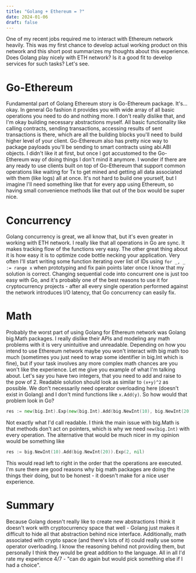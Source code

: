 ```yaml
---
title: "Golang + Ethereum = ?"
date: 2024-01-06
draft: false
---
```

One of my recent jobs required me to interact with Ethereum network heavily. This was my first chance to develop actual working product on this network and this short post summarizes my thoughts about this experience. Does Golang play nicely with ETH network? Is it a good fit to develop services for such tasks? Let's see.

# Go-Ethereum
Fundamental part of Golang Ethereum story is Go-Ethereum package. It's... okay. In general Go fashion it provides you with wide array of all basic operations you need to do and nothing more. I don't really dislike that, and I'm okay building necessary abstractions myself. All basic functionality like calling contracts, sending transactions, accessing results of sent transactions is there, which are all the building blocks you'll need to build higher level of your client. Go-Ethereum also has pretty nice way to package payloads you'll be sending to smart contracts using abi.ABI objects. I didn't like it at first, but once I got accustomed to the Go-Ethereum way of doing things I don't mind it anymore. I wonder if there are any ready to use clients built on top of Go-Ethereum that support common operations like waiting for Tx to get mined and getting all data associated with them (like logs) all at once. It's not hard to build one yourself, but I imagine I'll need something like that for every app using Ethereum, so having small convenience methods like that out of the box would be super nice.

# Concurrency
Golang concurrency is great, we all know that, but it's even greater in working with ETH network. I really like that all operations in Go are sync. It makes tracking flow of the functions very easy. The other great thing about it is how easy it is to optimize code bottle necking your application. Very often I'll start writing some function iterating over list of IDs using `for _, _ := range x` when prototyping and fix pain points later once I know that my solution is correct. Changing sequential code into concurrent one is just too easy with Go, and it's probably one of the best reasons to use it for cryptocurrency projects - after all every single operation performed against the network introduces I/O latency, that Go concurrency can easily fix.

# Math
Probably the worst part of using Golang for Ethereum network was Golang big.Math packages. I really dislike their APIs and modeling any math problems with it is very unintuitive and unreadable. Depending on how you intend to use Ethereum network maybe you won't interact with big math too much (sometimes you just need to wrap some identifier in big.Int which is fine), but if your task involves any more complex math chances are you won't like the experience. Let me give you example of what I'm talking about. Let's say you have two integers, that you need to add and raise to the pow of 2. Readable solution should look as similar to `(x+y)^2` as possible. We don't necessarily need operator overloading here (doesn't exist in Golang) and I don't mind functions like `x.Add(y)`. So how would that problem look in Go?
```go
res := new(big.Int).Exp(new(big.Int).Add(big.NewInt(10), big.NewInt(20)), big.NewInt(2), nil)
```
Not exactly what I'd call readable. I think the main issue with big.Math is that methods don't act on pointers, which is why we need `new(big.Int)` with every operation. The alternative that would be much nicer in my opinion would be something like
```go
res := big.NewInt(10).Add(big.NewInt(20)).Exp(2, nil)
```
This would read left to right in the order that the operations are executed. I'm sure there are good reasons why big math packages are doing the things their doing, but to be honest - it doesn't make for a nice user experience.

# Summary
Because Golang doesn't really like to create new abstractions I think it doesn't work with cryptocurrency space that well - Golang just makes it difficult to hide all that abstraction behind nice interface. Additionally, math associated with crypto space (and there's lots of it) could really use some operator overloading. I know the reasoning behind not providing them, but personally I think they would be great addition to the language. All in all I'd rate my experience 4/7 - "can do again but would pick something else if I had a choice". 
